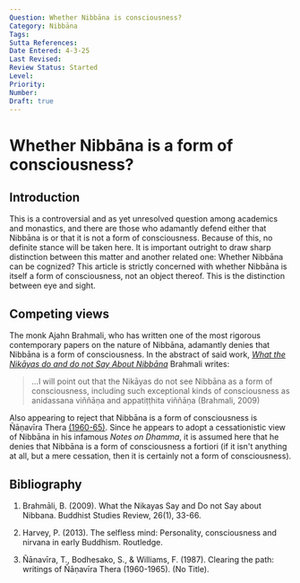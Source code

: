 ```yaml
---
Question: Whether Nibbāna is consciousness?
Category: Nibbāna
Tags:
Sutta References:
Date Entered: 4-3-25
Last Revised: 
Review Status: Started
Level:
Priority:
Number:
Draft: true
---
```


# Whether Nibbāna is a form of consciousness?

## Introduction

This is a controversial and as yet unresolved question among academics and monastics, and there are those who adamantly defend either that Nibbāna is or that it is not a form of consciousness. Because of this, no definite stance will be taken here. It is important outright to draw sharp distinction between this matter and another related one: Whether Nibbāna can be cognized? This article is strictly concerned with whether Nibbāna is itself a form of consciousness, not an object thereof. This is the distinction between eye and sight.

## Competing views

The monk Ajahn Brahmali, who has written one of the most rigorous contemporary papers on the nature of Nibbāna, adamantly denies that Nibbāna is a form of consciousness. In the abstract of said work, [<i>What the Nikāyas do and do not Say About Nibbāna</i>](#bibliography) Brahmali writes:

>...I will point out that the Nikāyas do not see Nibbāna as a form of consciousness, including such exceptional kinds of consciousness as anidassana viññāṇa and appatiṭṭhita viññāṇa (Brahmali, 2009)

Also appearing to reject that Nibbāna is a form of consciousness is Ñāṇavīra Thera [(1960-65)](#bibliography). Since he appears to adopt a cessationistic view of Nibbāna in his infamous <i>Notes on Dhamma</i>, it is assumed here that he denies that Nibbāna is a form of consciousness a fortiori (if it isn't anything at all, but a mere cessation, then it is certainly not a form of consciousness).

## Bibliography

1. Brahmāli, B. (2009). What the Nikayas Say and Do not Say about Nibbana. Buddhist Studies Review, 26(1), 33-66.

2. Harvey, P. (2013). The selfless mind: Personality, consciousness and nirvana in early Buddhism. Routledge.

3. Ñānavīra, T., Bodhesako, S., & Williams, F. (1987). Clearing the path: writings of Ñāṇavīra Thera (1960-1965). (No Title).